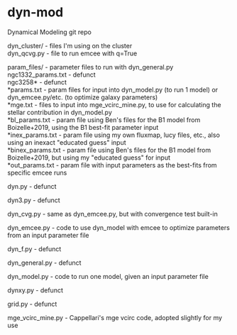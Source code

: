 # dyn-mod

Dynamical Modeling git repo

dyn_cluster/ - files I'm using on the cluster<br/>
    dyn_qcvg.py - file to run emcee with q=True

param_files/ - parameter files to run with dyn_general.py<br/>
    ngc1332_params.txt - defunct<br/>
    ngc3258* - defunct<br/>
    *params.txt - param files for input into dyn_model.py (to run 1 model) or dyn_emcee.py/etc. (to optimize galaxy parameters)<br/>
    *mge.txt - files to input into mge_vcirc_mine.py, to use for calculating the stellar contribution in dyn_model.py<br/>
    *bl_params.txt - param file using Ben's files for the B1 model from Boizelle+2019, using the B1 best-fit parameter input<br/>
    *inex_params.txt - param file using my own fluxmap, lucy files, etc., also using an inexact "educated guess" input<br/>
    *binex_params.txt - param file using Ben's files for the B1 model from Boizelle+2019, but using my "educated guess" for input<br/>
    *out_params.txt - param file with input parameters as the best-fits from specific emcee runs<br/>

dyn.py - defunct

dyn3.py - defunct

dyn_cvg.py - same as dyn_emcee.py, but with convergence test built-in

dyn_emcee.py - code to use dyn_model with emcee to optimize parameters from an input parameter file

dyn_f.py - defunct

dyn_general.py - defunct

dyn_model.py - code to run one model, given an input parameter file

dynxy.py - defunct

grid.py - defunct

mge_vcirc_mine.py - Cappellari's mge vcirc code, adopted slightly for my use
